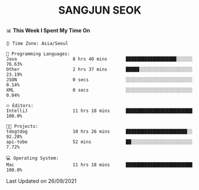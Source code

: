 <h1>
 <p align="center">
   SANGJUN SEOK
 </p>
</h1>

<!--START_SECTION:waka-->
📊 **This Week I Spent My Time On** 

```text
⌚︎ Time Zone: Asia/Seoul

💬 Programming Languages: 
Java                     8 hrs 40 mins       ███████████████████░░░░░░   76.63% 
Other                    2 hrs 37 mins       █████░░░░░░░░░░░░░░░░░░░░   23.19% 
JSON                     0 secs              ░░░░░░░░░░░░░░░░░░░░░░░░░   0.14% 
XML                      0 secs              ░░░░░░░░░░░░░░░░░░░░░░░░░   0.04%

🔥 Editors: 
IntelliJ                 11 hrs 18 mins      █████████████████████████   100.0%

🐱‍💻 Projects: 
tdogtdog                 10 hrs 26 mins      ███████████████████████░░   92.28% 
api-tobe                 52 mins             ██░░░░░░░░░░░░░░░░░░░░░░░   7.72%

💻 Operating System: 
Mac                      11 hrs 18 mins      █████████████████████████   100.0%

```


 Last Updated on 26/09/2021
<!--END_SECTION:waka-->
